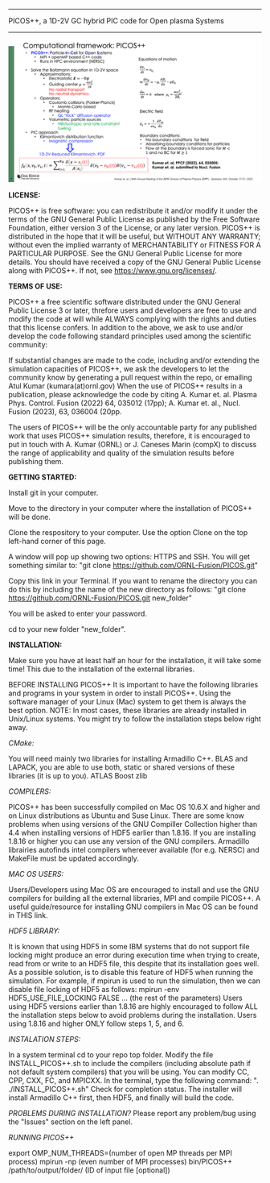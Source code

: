*** * * * * * * * * * * * * * * * * * * * * * * * * * * * * * * * * * * * *
PICOS++, a 1D-2V GC hybrid PIC code for Open plasma Systems        
* * * * * * * * * * * * * * * * * * * * * * * * * * * * * * * * * * * * ***


![picos_framework](templateFILES/picos_framework.png)

**LICENSE:**

PICOS++ is free software: you can redistribute it and/or modify it under the terms of the GNU General Public License as published by the Free Software Foundation, either version 3 of the License, or any later version. PICOS++ is distributed in the hope that it will be useful, but WITHOUT ANY WARRANTY; without even the implied warranty of MERCHANTABILITY or FITNESS FOR A PARTICULAR PURPOSE.  See the GNU General Public License for more details.
You should have received a copy of the GNU General Public License along with PICOS++.  If not, see https://www.gnu.org/licenses/.

**TERMS OF USE:**

PICOS++ a free scientific software distributed under the GNU General Public License 3 or later, threfore users and developers are free to use and modify the code at will while ALWAYS complying with the rights and duties that this license confers.
In addition to the above, we ask to use and/or develop the code following standard principles used among the scientific community:

If substantial changes are made to the code, including and/or extending the simulation capacities of PICOS++, we ask the developers to let the community know by generating a pull request within the repo, or emailing Atul Kumar (kumara(at)ornl.gov)
When the use of PICOS++ results in a publication, please acknowledge the code by citing  A. Kumar et. al. Plasma Phys. Control. Fusion (2022) 64, 035012 (17pp); A. Kumar et. al., Nucl. Fusion (2023), 63, 036004 (20pp.

The users of PICOS++ will be the only accountable party for any published work that uses PICOS++ simulation results, therefore, it is encouraged to put in touch with A. Kumar (ORNL) or J. Caneses Marin (compX) to discuss the range of applicability and quality of the simulation results before publishing them.


**GETTING STARTED:**


Install git in your computer.


Move to the directory in your computer where the installation of PICOS++ will be done.


Clone the respository to your computer. Use the option Clone on the top left-hand corner of this page.


A window will pop up showing two options: HTTPS and SSH. You will get something similar to: "git clone https://github.com/ORNL-Fusion/PICOS.git"


Copy this link in your Terminal. If you want to rename the directory you can do this by including the name of the new directory as follows: "git clone https://github.com/ORNL-Fusion/PICOS.git new_folder"


You will be asked to enter your password.


cd to your new folder "new_folder".



**INSTALLATION:**

Make sure you have at least half an hour for the installation, it will take some time! This due to the installation of the external libraries.

BEFORE INSTALLING PICOS++
It is important to have the following libraries and programs in your system in order to install PICOS++. Using the software manager of your Linux (Mac) system to get them is always the best option. NOTE: In most cases, these libraries are already installed in Unix/Linux systems. You might try to follow the installation steps below right away.

_CMake:_

You will need mainly two libraries for installing Armadillo C++. BLAS and LAPACK, you are able to use both, static or shared versions of these libraries (it is up to you).
ATLAS
Boost
zlib


_COMPILERS:_

PICOS++ has been successfully compiled on Mac OS 10.6.X and higher and on Linux distributions as Ubuntu and Suse Linux.
There are some know problems when using versions of the GNU Compiller Collection higher than 4.4 when installing versions of HDF5 earlier than 1.8.16. If you are installing 1.8.16 or higher you can use any version of the GNU compilers. Armadillo librairies autofinds intel compilers whereever available (for e.g. NERSC) and  MakeFile must be updated accordingly.

_MAC OS USERS:_

Users/Developers using Mac OS are encouraged to install and use the GNU compilers for building all the external libraries, MPI and compile PICOS++. A useful guide/resource for installing GNU compilers in Mac OS can be found in THIS link.

_HDF5 LIBRARY:_

It is known that using HDF5 in some IBM systems that do not support file locking might produce an error during execution time when trying to create, read from or write to an HDF5 file, this despite that its installation goes well. As a possible solution, is to disable this feature of HDF5 when running the simulation.
For example, if mpirun is used to run the simulation, then we can disable file locking of HDF5 as follows:
mpirun -env HDF5_USE_FILE_LOCKING FALSE ... (the rest of the parameters)
Users using HDF5 versions earlier than 1.8.16 are highly encouraged to follow ALL the installation steps below to avoid problems during the installation. Users using 1.8.16 and higher ONLY follow steps 1, 5, and 6.

_INSTALATION STEPS:_

In a system terminal cd to your repo top folder.
Modify the file INSTALL_PICOS++.sh to include the compilers (including absolute path if not default system compilers) that you will be using. You can modify CC, CPP, CXX, FC, and MPICXX.
In the terminal, type the following command: ". ./INSTALL_PICOS++.sh"
Check for completion status. The installer will install Armadillo C++ first, then HDF5, and finally will build the code.


_PROBLEMS DURING INSTALLATION?_
Please report any problem/bug using the "Issues" section on the left panel.

_RUNNING PICOS++_

export OMP_NUM_THREADS=(number of open MP threads per MPI process)
mpirun -np (even number of MPI processes) bin/PICOS++ /path/to/output/folder/ (ID of input file [optional])

